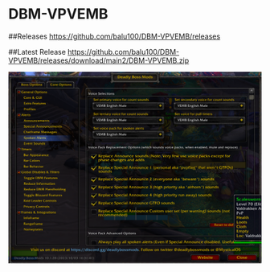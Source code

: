 # DBM-VPVEMB

##Releases
https://github.com/balu100/DBM-VPVEMB/releases

##Latest Release
https://github.com/balu100/DBM-VPVEMB/releases/download/main2/DBM-VPVEMB.zip

![alt text](https://raw.githubusercontent.com/balu100/DBM-VPVEMB/main/img.png)
